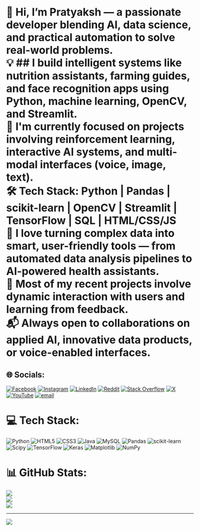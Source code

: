 # 👋 Hi, I’m Pratyaksh — a passionate developer blending AI, data science, and practical automation to solve real-world problems.<br>💡 ## I build intelligent systems like nutrition assistants, farming guides, and face recognition apps using Python, machine learning, OpenCV, and Streamlit.<br>🧠 I'm currently focused on projects involving reinforcement learning, interactive AI systems, and multi-modal interfaces (voice, image, text).<br>🛠️ Tech Stack: Python | Pandas | scikit-learn | OpenCV | Streamlit | TensorFlow | SQL | HTML/CSS/JS<br>🚀 I love turning complex data into smart, user-friendly tools — from automated data analysis pipelines to AI-powered health assistants.<br>🔄 Most of my recent projects involve dynamic interaction with users and learning from feedback.<br>📬 Always open to collaborations on applied AI, innovative data products, or voice-enabled interfaces.


## 🌐 Socials:
[![Facebook](https://img.shields.io/badge/Facebook-%231877F2.svg?logo=Facebook&logoColor=white)](https://facebook.com/https://www.facebook.com/profile.php?id=100094470724623) [![Instagram](https://img.shields.io/badge/Instagram-%23E4405F.svg?logo=Instagram&logoColor=white)](https://instagram.com/pratyakshh.h) [![LinkedIn](https://img.shields.io/badge/LinkedIn-%230077B5.svg?logo=linkedin&logoColor=white)](https://linkedin.com/in/www.linkedin.com/in/pratyaksh-yadav-621927330) [![Reddit](https://img.shields.io/badge/Reddit-%23FF4500.svg?logo=Reddit&logoColor=white)](https://reddit.com/user/https://www.reddit.com/user/No-Bid5762/) [![Stack Overflow](https://img.shields.io/badge/-Stackoverflow-FE7A16?logo=stack-overflow&logoColor=white)](https://stackoverflow.com/users/https://stackoverflow.com/users/30926055/pratyaksh-yadav) [![X](https://img.shields.io/badge/X-black.svg?logo=X&logoColor=white)](https://x.com/https://x.com/PratyakshYada1) [![YouTube](https://img.shields.io/badge/YouTube-%23FF0000.svg?logo=YouTube&logoColor=white)](https://youtube.com/@https://www.youtube.com/@Pratyakshh.h) [![email](https://img.shields.io/badge/Email-D14836?logo=gmail&logoColor=white)](mailto:ypratyaksh59@gmail.com) 

# 💻 Tech Stack:
![Python](https://img.shields.io/badge/python-3670A0?style=for-the-badge&logo=python&logoColor=ffdd54) ![HTML5](https://img.shields.io/badge/html5-%23E34F26.svg?style=for-the-badge&logo=html5&logoColor=white) ![CSS3](https://img.shields.io/badge/css3-%231572B6.svg?style=for-the-badge&logo=css3&logoColor=white) ![Java](https://img.shields.io/badge/java-%23ED8B00.svg?style=for-the-badge&logo=openjdk&logoColor=white) ![MySQL](https://img.shields.io/badge/mysql-4479A1.svg?style=for-the-badge&logo=mysql&logoColor=white) ![Pandas](https://img.shields.io/badge/pandas-%23150458.svg?style=for-the-badge&logo=pandas&logoColor=white) ![scikit-learn](https://img.shields.io/badge/scikit--learn-%23F7931E.svg?style=for-the-badge&logo=scikit-learn&logoColor=white) ![Scipy](https://img.shields.io/badge/SciPy-%230C55A5.svg?style=for-the-badge&logo=scipy&logoColor=%white) ![TensorFlow](https://img.shields.io/badge/TensorFlow-%23FF6F00.svg?style=for-the-badge&logo=TensorFlow&logoColor=white) ![Keras](https://img.shields.io/badge/Keras-%23D00000.svg?style=for-the-badge&logo=Keras&logoColor=white) ![Matplotlib](https://img.shields.io/badge/Matplotlib-%23ffffff.svg?style=for-the-badge&logo=Matplotlib&logoColor=black) ![NumPy](https://img.shields.io/badge/numpy-%23013243.svg?style=for-the-badge&logo=numpy&logoColor=white)
# 📊 GitHub Stats:
![](https://github-readme-stats.vercel.app/api?username=pratyaksh025&theme=dark&hide_border=false&include_all_commits=false&count_private=false)<br/>
![](https://nirzak-streak-stats.vercel.app/?user=pratyaksh025&theme=dark&hide_border=false)<br/>
![](https://github-readme-stats.vercel.app/api/top-langs/?username=pratyaksh025&theme=dark&hide_border=false&include_all_commits=false&count_private=false&layout=compact)

---
[![](https://visitcount.itsvg.in/api?id=pratyaksh025&icon=0&color=0)](https://visitcount.itsvg.in)

<!-- Proudly created with GPRM ( https://gprm.itsvg.in ) -->
<!---
pratyaksh025/pratyaksh025 is a ✨ special ✨ repository because its `README.md` (this file) appears on your GitHub profile.
You can click the Preview link to take a look at your changes.
--->
